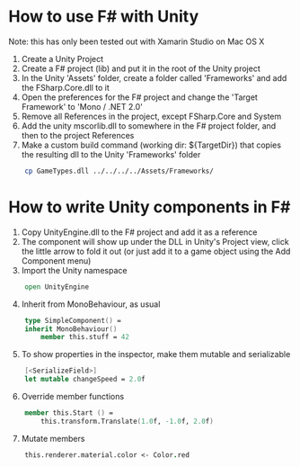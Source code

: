 How to use F# with Unity
========================

Note: this has only been tested out with Xamarin Studio on Mac OS X

1. Create a Unity Project
2. Create a F# project (lib) and put it in the root of the Unity project
3. In the Unity 'Assets' folder, create a folder called 'Frameworks' and add the FSharp.Core.dll to it
4. Open the preferences for the F# project and change the 'Target Framework' to 'Mono / .NET 2.0'
5. Remove all References in the project, except FSharp.Core and System
6. Add the unity mscorlib.dll to somewhere in the F# project folder, and then to the project References
7. Make a custom build command (working dir: ${TargetDir}) that copies the resulting dll to the Unity 'Frameworks' folder

```bash
    cp GameTypes.dll ../../../../Assets/Frameworks/
```

How to write Unity components in F#
===================================

1. Copy UnityEngine.dll to the F# project and add it as a reference
2. The component will show up under the DLL in Unity's Project view, click the little arrow to fold it out (or just add it to a game object using the Add Component menu)
3. Import the Unity namespace

```fsharp
    open UnityEngine
```

4. Inherit from MonoBehaviour, as usual

```fsharp
    type SimpleComponent() =
    inherit MonoBehaviour()
        member this.stuff = 42
```

5. To show properties in the inspector, make them mutable and serializable

```fsharp
    [<SerializeField>]
    let mutable changeSpeed = 2.0f
```

6. Override member functions

```fsharp
    member this.Start () = 
        this.transform.Translate(1.0f, -1.0f, 2.0f)
```

7. Mutate members

```fsharp
    this.renderer.material.color <- Color.red
```

